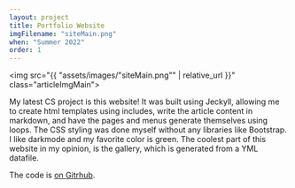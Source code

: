 ```yaml
---
layout: project
title: Portfolio Website
imgFilename: "siteMain.png"
when: "Summer 2022"
order: 1
---
```

<img src="{{ "assets/images/"siteMain.png"" | relative_url }}" class="articleImgMain">

My latest CS project is this website! It was built using Jeckyll, allowing me to create html templates using includes, write the article content in markdown, and have the pages and menus generate themselves using loops. The CSS styling was done myself without any libraries like Bootstrap. I like darkmode and my favorite color is green. The coolest part of this website in my opinion, is the gallery, which is generated from a YML datafile.

The code is <a href="https://github.com/matt-lewton9/Portfolio-Website" class="link" target="_blank" rel="noopener noreferrer">on Gitrhub</a>.